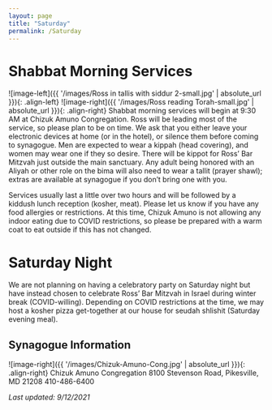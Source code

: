 ```yaml
---
layout: page
title: "Saturday"
permalink: /Saturday
---
```


# Shabbat Morning Services

![image-left]({{ '/images/Ross in tallis with siddur 2-small.jpg' | absolute_url }}){: .align-left} ![image-right]({{ '/images/Ross reading Torah-small.jpg' | absolute_url }}){: .align-right} Shabbat morning services will begin at 9:30 AM at Chizuk Amuno Congregation.  Ross will be leading most of the service, so please plan to be on time.  We ask that you either leave your electronic devices at home (or in the hotel), or silence them before coming to synagogue.  Men are expected to wear a kippah (head covering), and women may wear one if they so desire.  There will be kippot for Ross’ Bar Mitzvah just outside the main sanctuary.  Any adult being honored with an Aliyah or other role on the bima will also need to wear a tallit (prayer shawl); extras are available at synagogue if you don’t bring one with you.  

Services usually last a little over two hours and will be followed by a kiddush lunch reception (kosher, meat).  Please let us know if you have any food allergies or restrictions.  At this time, Chizuk Amuno is not allowing any indoor eating due to COVID restrictions, so please be prepared with a warm coat to eat outside if this has not changed. 

# Saturday Night

We are not planning on having a celebratory party on Saturday night but have instead chosen to celebrate Ross’ Bar Mitzvah in Israel during winter break (COVID-willing).  Depending on COVID restrictions at the time, we may host a kosher pizza get-together at our house for seudah shlishit (Saturday evening meal).

## Synagogue Information
![image-right]({{ '/images/Chizuk-Amuno-Cong.jpg' | absolute_url }}){: .align-right} Chizuk Amuno Congregation
8100 Stevenson Road, Pikesville, MD 21208
410-486-6400

*Last updated: 9/12/2021*
